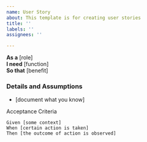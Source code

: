 ```yaml
---
name: User Story
about: This template is for creating user stories
title: ''
labels: ''
assignees: ''

---
```


**As a** [role]  
 **I need** [function]  
 **So that** [benefit]  
   
 ### Details and Assumptions
 * [document what you know]
   
 Acceptance Criteria  
   
 ```gherkin
 Given [some context]
 When [certain action is taken]
 Then [the outcome of action is observed]
